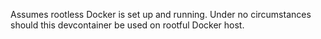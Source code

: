 Assumes rootless Docker is set up and running.
Under no circumstances should this devcontainer be used on rootful Docker host.
